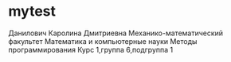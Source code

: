 # mytest
Данилович
Каролина
Дмитриевна
Механико-математический факультет
Математика и компьютерные науки
Методы программирования
Курс 1,группа 6,подгруппа 1
